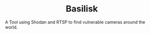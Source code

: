 <center>
  <h1>Basilisk</h1>
</center>
A Tool using Shodan and RTSP to find vulnerable cameras around the world.

